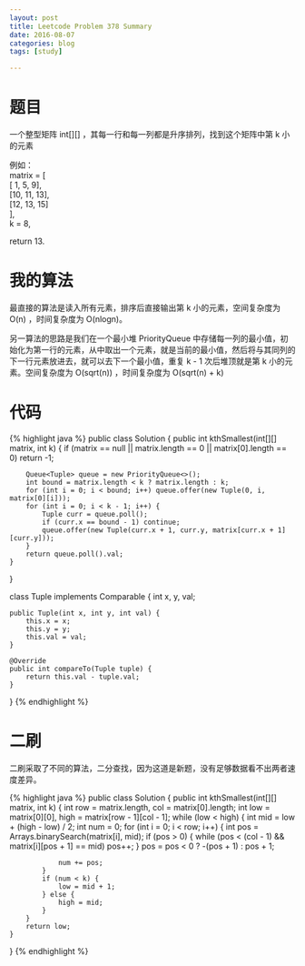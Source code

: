 ```yaml
---
layout: post
title: Leetcode Problem 378 Summary
date: 2016-08-07
categories: blog
tags: [study]

---
```


# 题目

一个整型矩阵 int[][] ，其每一行和每一列都是升序排列，找到这个矩阵中第 k 小的元素

例如：  
matrix = [  
   [ 1,  5,  9],  
   [10, 11, 13],  
   [12, 13, 15]  
],  
k = 8,

return 13.

# 我的算法

最直接的算法是读入所有元素，排序后直接输出第 k 小的元素，空间复杂度为 O(n) ，时间复杂度为 O(nlogn)。

另一算法的思路是我们在一个最小堆 PriorityQueue 中存储每一列的最小值，初始化为第一行的元素，从中取出一个元素，就是当前的最小值，然后将与其同列的下一行元素放进去，就可以去下一个最小值，重复 k - 1 次后堆顶就是第 k 小的元素。空间复杂度为 O(sqrt(n)) ，时间复杂度为 O(sqrt(n) + k)

# 代码

{% highlight java %}
public class Solution {
    public int kthSmallest(int[][] matrix, int k) {
        if (matrix == null || matrix.length == 0 || matrix[0].length == 0) return -1;
        
        Queue<Tuple> queue = new PriorityQueue<>();
        int bound = matrix.length < k ? matrix.length : k;
        for (int i = 0; i < bound; i++) queue.offer(new Tuple(0, i, matrix[0][i]));
        for (int i = 0; i < k - 1; i++) {
            Tuple curr = queue.poll();
            if (curr.x == bound - 1) continue;
            queue.offer(new Tuple(curr.x + 1, curr.y, matrix[curr.x + 1][curr.y]));
        }
        return queue.poll().val;
    }
}

class Tuple implements Comparable<Tuple> {
    int x, y, val;
    
    public Tuple(int x, int y, int val) {
        this.x = x;
        this.y = y;
        this.val = val;
    }
    
    @Override
    public int compareTo(Tuple tuple) {
        return this.val - tuple.val;
    }
}
{% endhighlight %}

# 二刷

二刷采取了不同的算法，二分查找，因为这道是新题，没有足够数据看不出两者速度差异。

{% highlight java %}
public class Solution {
    public int kthSmallest(int[][] matrix, int k) {
        int row = matrix.length, col = matrix[0].length;
        int low = matrix[0][0], high = matrix[row - 1][col - 1];
        while (low < high) {
            int mid = low + (high - low) / 2;
            int num = 0;
            for (int i = 0; i < row; i++) {
                int pos = Arrays.binarySearch(matrix[i], mid);
                if (pos > 0) {
                    while (pos < (col - 1) && matrix[i][pos + 1] == mid) pos++;
                }
                pos = pos < 0 ? -(pos + 1) : pos + 1;
                
                num += pos;
            }
            if (num < k) {
                low = mid + 1;
            } else {
                high = mid;
            }
        }
        return low;
    }
}
{% endhighlight %}